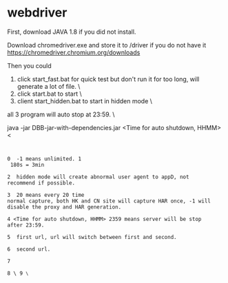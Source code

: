 # webdriver

First, download JAVA 1.8 if you did not install.

Download chromedriver.exe and store it to /driver if you do not have it
https://chromedriver.chromium.org/downloads

Then you could 

1. click start_fast.bat for quick test but don't run it for too long, will generate a lot of file. \
2. click start.bat to start \
3. client start_hidden.bat to start in hidden mode \

all 3 program will auto stop at 23:59. \


java -jar DBB-jar-with-dependencies.jar <No of execution> <delay before next page> <hidden mode> <No of execution between Har file generation> <Time for auto shutdown, HHMM> <url1> <<url2> <username> <password> <code> 

0 <No of execution>  -1 means unlimited. 
1 <delay before next page in second> 180s = 3min\
2 <hidden mode> hidden mode will create abnormal user agent to appD, not recommend if possible.\
3 <No of execution between Har file generation> 20 means every 20 time normal capture, both HK and CN site will capture HAR  once, -1 will disable the proxy and HAR generation. \
4 <Time for auto shutdown, HHMM> 2359 means server will be stop after 23:59. \
5 <url1> first url, url will switch between first and second. \
6 <url2> second url.\
7 <username>\
8 <password>\ 
9 <code>\
